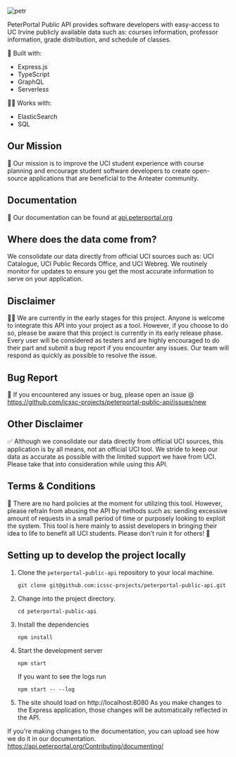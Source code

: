 ![petr](https://github.com/icssc-projects/peterportal-public-api/blob/master/public/images/peterportal-banner-logo.png?raw=true)

PeterPortal Public API provides software developers with easy-access to UC Irvine publicly available data such as: courses information, professor information, grade distribution, and schedule of classes.

🔨 Built with:

* Express.js
* TypeScript
* GraphQL
* Serverless

👯‍♂️ Works with:

* ElasticSearch
* SQL

## Our Mission
🎇 Our mission is to improve the UCI student experience with course planning and encourage student software developers to create open-source applications that are beneficial to the Anteater community.

## Documentation

📃 Our documentation can be found at [api.peterportal.org](https://api.peterportal.org/docs/)

## Where does the data come from?

We consolidate our data directly from official UCI sources such as: UCI Catalogue, UCI Public Records Office, and UCI Webreg. We routinely monitor for updates to ensure you get the most accurate information to serve on your application.

## Disclaimer
👩‍💻 We are currently in the early stages for this project. Anyone is welcome to integrate this API into your project as a tool. However, if you choose to do so, please be aware that this project is currently in its early release phase. Every user will be considered as testers and are highly encouraged to do their part and submit a bug report if you encounter any issues. Our team will respond as quickly as possible to resolve the issue. 

## Bug Report
🐞 If you encountered any issues or bug, please open an issue @ https://github.com/icssc-projects/peterportal-public-api/issues/new


## Other Disclaimer
✅ Although we consolidate our data directly from official UCI sources, this application is by all means, not an official UCI tool. We stride to keep our data as accurate as possible with the limited support we have from UCI. Please take that into consideration while using this API.

## Terms & Conditions
📜 There are no hard policies at the moment for utilizing this tool. However, please refrain from abusing the API by methods such as: sending excessive amount of requests in a small period of time or purposely looking to exploit the system. This tool is here mainly to assist developers in bringing their idea to life to benefit all UCI students. Please don't ruin it for others! 🙂

## Setting up to develop the project locally
1. Clone the `peterportal-public-api` repository to your local machine.
    ```
    git clone git@github.com:icssc-projects/peterportal-public-api.git
    ```
2. Change into the project directory.
    ```
    cd peterportal-public-api
    ``` 
3. Install the dependencies
    ```
    npm install
    ```   
4. Start the development server
    ```
    npm start
    ```
    If you want to see the logs run 
    ```
    npm start -- --log
    ```
5. The site should load on http://localhost:8080
As you make changes to the Express application, those changes will be automatically reflected in the API.

If you're making changes to the documentation, you can upload see how we do it in our documentation. https://api.peterportal.org/Contributing/documenting/
    
